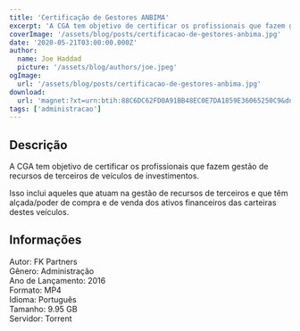 ```yaml
---
title: 'Certificação de Gestores ANBIMA'
excerpt: 'A CGA tem objetivo de certificar os profissionais que fazem gestão de recursos de terceiros de veículos de investimentos.   Isso inclui aqueles que atuam na gestão de recursos de terceiros e que têm alçada/poder de compra e de venda dos ativos financeiros das carteiras destes veículos'
coverImage: '/assets/blog/posts/certificacao-de-gestores-anbima.jpg'
date: '2020-05-21T03:00:00.000Z'
author:
  name: Joe Haddad
  picture: '/assets/blog/authors/joe.jpeg'
ogImage:
  url: '/assets/blog/posts/certificacao-de-gestores-anbima.jpg'
download:
  url: 'magnet:?xt=urn:btih:88C6DC62FD0A91BB48EC0E7DA1859E36065250C9&dn=CGA%20FK%20Partners&tr=udp%3a%2f%2ftracker.openbittorrent.com%3a1337%2fannounce&tr=udp%3a%2f%2ftracker.opentrackr.org%3a1337%2fannounce'
tags: ['administracao']
---
```

<h2>Descrição</h2>
<p></p><p>A CGA tem objetivo de certificar os profissionais que fazem gestão de recursos de terceiros de veículos de investimentos. </p><p>Isso inclui aqueles que atuam na gestão de recursos de terceiros e que têm alçada/poder de compra e de venda dos ativos financeiros das carteiras destes veículos.</p><h2>Informações</h2><p>Autor: FK Partners<br/>Gênero: Administração<br/>Ano de Lançamento: 2016<br/>Formato: MP4<br/>Idioma: Português<br/>Tamanho: 9.95 GB<br/>Servidor: Torrent</p>